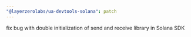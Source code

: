 ```yaml
---
"@layerzerolabs/ua-devtools-solana": patch
---
```


fix bug with double initialization of send and receive library in Solana SDK
